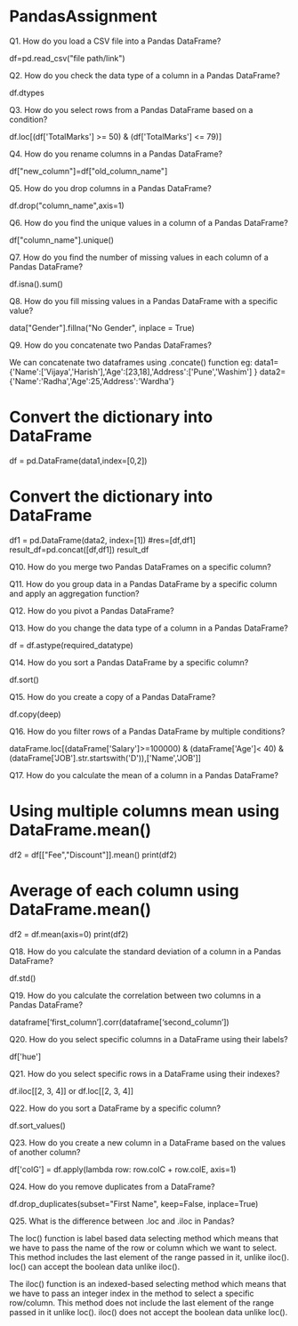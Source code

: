 # PandasAssignment

Q1. How do you load a CSV file into a Pandas DataFrame?

df=pd.read_csv("file path/link")

Q2. How do you check the data type of a column in a Pandas DataFrame?

df.dtypes

Q3. How do you select rows from a Pandas DataFrame based on a condition?

df.loc[(df['TotalMarks'] >= 50) & (df['TotalMarks'] <= 79)]

Q4. How do you rename columns in a Pandas DataFrame?

df["new_column"]=df["old_column_name"]

Q5. How do you drop columns in a Pandas DataFrame?

df.drop("column_name",axis=1)

Q6. How do you find the unique values in a column of a Pandas DataFrame?

df["column_name"].unique()

Q7. How do you find the number of missing values in each column of a Pandas DataFrame?

df.isna().sum()

Q8. How do you fill missing values in a Pandas DataFrame with a specific value?

data["Gender"].fillna("No Gender", inplace = True)

Q9. How do you concatenate two Pandas DataFrames?

We can concatenate two dataframes using .concate() function 
eg:
data1={'Name':['Vijaya','Harish'],'Age':[23,18],'Address':['Pune','Washim']
      }
data2={'Name':'Radha','Age':25,'Address':'Wardha'}
# Convert the dictionary into DataFrame  
df = pd.DataFrame(data1,index=[0,2])
 
# Convert the dictionary into DataFrame  
df1 = pd.DataFrame(data2, index=[1])
#res=[df,df1]
result_df=pd.concat([df,df1])
result_df     

Q10. How do you merge two Pandas DataFrames on a specific column?


Q11. How do you group data in a Pandas DataFrame by a specific column and apply an aggregation function?

Q12. How do you pivot a Pandas DataFrame?



Q13. How do you change the data type of a column in a Pandas DataFrame?

df = df.astype(required_datatype)

Q14. How do you sort a Pandas DataFrame by a specific column?

df.sort()

Q15. How do you create a copy of a Pandas DataFrame?

df.copy(deep)

Q16. How do you filter rows of a Pandas DataFrame by multiple conditions?

dataFrame.loc[(dataFrame['Salary']>=100000) & (dataFrame['Age']< 40) & (dataFrame['JOB'].str.startswith('D')),['Name','JOB']]

Q17. How do you calculate the mean of a column in a Pandas DataFrame?

# Using multiple columns mean using DataFrame.mean()
df2 = df[["Fee","Discount"]].mean()
print(df2)

# Average of each column using DataFrame.mean()
df2 = df.mean(axis=0)
print(df2)


Q18. How do you calculate the standard deviation of a column in a Pandas DataFrame?

df.std()

Q19. How do you calculate the correlation between two columns in a Pandas DataFrame?

dataframe[‘first_column’].corr(dataframe[‘second_column’])

Q20. How do you select specific columns in a DataFrame using their labels?

df['hue']

Q21. How do you select specific rows in a DataFrame using their indexes?

df.iloc[[2, 3, 4]]
or 
df.loc[[2, 3, 4]]

Q22. How do you sort a DataFrame by a specific column?

df.sort_values()

Q23. How do you create a new column in a DataFrame based on the values of another column?

df['colG'] = df.apply(lambda row: row.colC + row.colE, axis=1)

Q24. How do you remove duplicates from a DataFrame?

df.drop_duplicates(subset="First Name", keep=False, inplace=True)

Q25. What is the difference between .loc and .iloc in Pandas?

The loc() function is label based data selecting method which means that we have to pass the name of the row or column which we want to select. This method includes the last element of the range passed in it, unlike iloc(). loc() can accept the boolean data unlike iloc().

The iloc() function is an indexed-based selecting method which means that we have to pass an integer index in the method to select a specific row/column. This method does not include the last element of the range passed in it unlike loc(). iloc() does not accept the boolean data unlike loc(). 
